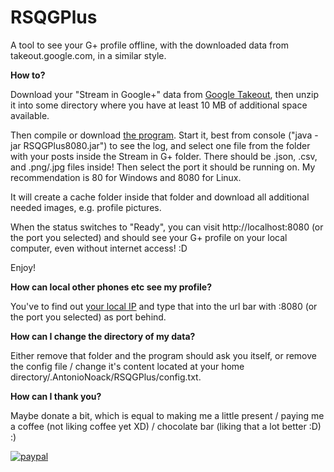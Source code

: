 # RSQGPlus
A tool to see your G+ profile offline, with the downloaded data from takeout.google.com, in a similar style.

**How to?**

Download your "Stream in Google+" data from [Google Takeout](https://takeout.google.com), then unzip it into some directory where you have at least 10 MB of additional space available.

Then compile or download [the program](https://anionoa.phychi.com/+/RSQGPlus8080.jar). Start it, best from console ("java -jar RSQGPlus8080.jar") to see the log, and select one file from the folder with your posts inside the Stream in G+ folder. There should be .json, .csv, and .png/.jpg files inside! Then select the port it should be running on. My recommendation is 80 for Windows and 8080 for Linux.

It will create a cache folder inside that folder and download all additional needed images, e.g. profile pictures.

When the status switches to "Ready", you can visit http://localhost:8080 (or the port you selected) and should see your G+ profile on your local computer, even without internet access! :D

Enjoy!

**How can local other phones etc see my profile?**

You've to find out [your local IP](https://lifehacker.com/how-to-find-your-local-and-external-ip-address-5833108) and type that into the url bar with :8080 (or the port you selected) as port behind.

**How can I change the directory of my data?**

Either remove that folder and the program should ask you itself, or remove the config file / change it's content located at your home directory/.AntonioNoack/RSQGPlus/config.txt.

**How can I thank you?**

Maybe donate a bit, which is equal to making me a little present / paying me a coffee (not liking coffee yet XD) / chocolate bar (liking that a lot better :D) :)

[![paypal](https://www.paypalobjects.com/en_US/i/btn/btn_donateCC_LG.gif)](antonio-noack@gmx.de)
